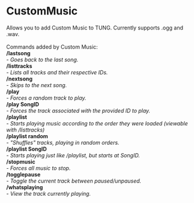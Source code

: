 # CustomMusic
Allows you to add Custom Music to TUNG. Currently supports .ogg and .wav.<br />
<br />
Commands added by Custom Music:<br />
<b>/lastsong</b><br />
<i>\- Goes back to the last song.<br /></i>
<b>/listtracks</b><br />
<i>\- Lists all tracks and their respective IDs.<br /></i>
<b>/nextsong</b><br />
<i>\- Skips to the next song.<br /></i>
<b>/play</b><br />
<i>\- Forces a random track to play.<br /></i>
<b>/play SongID</b><br />
<i>\- Forces the track associated with the provided ID to play.<br /></i>
<b>/playlist</b><br />
<i>\- Starts playing music according to the order they were loaded (viewable with /listtracks)<br /></i>
<b>/playlist random</b><br />
<i>\- "Shuffles" tracks, playing in random orders.<br /></i>
<b>/playlist SongID</b><br />
<i>\- Starts playing just like /playlist, but starts at SongID.<br /></i>
<b>/stopmusic</b><br />
<i>\- Forces all music to stop.<br /></i>
<b>/togglepause</b><br />
<i>\- Toggle the current track between paused/unpaused.<br /></i>
<b>/whatsplaying</b><br />
<i>\- View the track currently playing.<br /></i>
